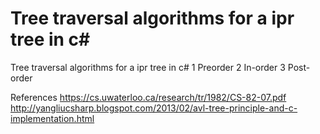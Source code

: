 Tree traversal algorithms for a ipr tree in c#
==============================================

Tree traversal algorithms for a ipr tree in c#
1 Preorder
2 In-order
3 Post-order

References
https://cs.uwaterloo.ca/research/tr/1982/CS-82-07.pdf
http://yangliucsharp.blogspot.com/2013/02/avl-tree-principle-and-c-implementation.html
